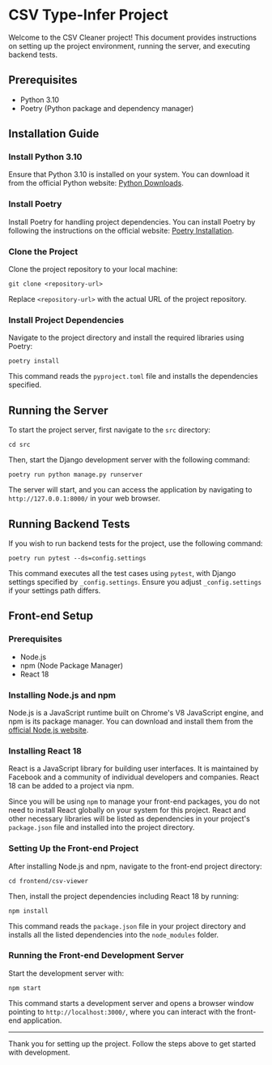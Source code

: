 # CSV Type-Infer Project

Welcome to the CSV Cleaner project! This document provides instructions on setting up the project environment, running the server, and executing backend tests.

## Prerequisites

- Python 3.10
- Poetry (Python package and dependency manager)

## Installation Guide

### Install Python 3.10

Ensure that Python 3.10 is installed on your system. You can download it from the official Python website: [Python Downloads](https://www.python.org/downloads/).

### Install Poetry

Install Poetry for handling project dependencies. You can install Poetry by following the instructions on the official website: [Poetry Installation](https://python-poetry.org/docs/#installation).

### Clone the Project

Clone the project repository to your local machine:

    git clone <repository-url>


Replace `<repository-url>` with the actual URL of the project repository.

### Install Project Dependencies

Navigate to the project directory and install the required libraries using Poetry:

    poetry install

This command reads the `pyproject.toml` file and installs the dependencies specified.

## Running the Server

To start the project server, first navigate to the `src` directory:

    cd src


Then, start the Django development server with the following command:

    poetry run python manage.py runserver

The server will start, and you can access the application by navigating to `http://127.0.0.1:8000/` in your web browser.

## Running Backend Tests

If you wish to run backend tests for the project, use the following command:

    poetry run pytest --ds=config.settings

This command executes all the test cases using `pytest`, with Django settings specified by `_config.settings`. Ensure you adjust `_config.settings` if your settings path differs.

## Front-end Setup

### Prerequisites

- Node.js
- npm (Node Package Manager)
- React 18

### Installing Node.js and npm

Node.js is a JavaScript runtime built on Chrome's V8 JavaScript engine, and npm is its package manager. You can download and install them from the [official Node.js website](https://nodejs.org/).

### Installing React 18

React is a JavaScript library for building user interfaces. It is maintained by Facebook and a community of individual developers and companies. React 18 can be added to a project via npm.

Since you will be using `npm` to manage your front-end packages, you do not need to install React globally on your system for this project. React and other necessary libraries will be listed as dependencies in your project's `package.json` file and installed into the project directory.

### Setting Up the Front-end Project

After installing Node.js and npm, navigate to the front-end project directory:

    cd frontend/csv-viewer

Then, install the project dependencies including React 18 by running:

    npm install

This command reads the `package.json` file in your project directory and installs all the listed dependencies into the `node_modules` folder.

### Running the Front-end Development Server

Start the development server with:

    npm start

This command starts a development server and opens a browser window pointing to `http://localhost:3000/`, where you can interact with the front-end application.

---

Thank you for setting up the project. Follow the steps above to get started with development.